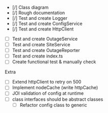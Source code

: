- [/] Class diagram
- [/] Rough documentation
- [/] Test and create Logger
- [/] Test and create ConfigService
- [/] Test and create HttpClient
- [ ] Test and create OutageService
- [ ] Test and create SiteService
- [ ] Test and create OutageReporter
- [ ] Test and create index.ts
- [ ] Create functional test & manually check

Extra

- [ ] Extend httpClient to retry on 500
- [ ] Implement nodeCache (write httpCache)
- [ ] JOI validation of config at runtime
- [ ] class interfaces should be abstract classes
  - [ ] Refactor config class to generic
